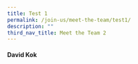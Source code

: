 ```yaml
---
title: Test 1
permalink: /join-us/meet-the-team/test1/
description: ""
third_nav_title: Meet the Team 2
---
```

<div style="{{backgroundColor:'black'}}">
	<div>
		<h4><b>David Kok</b></h4>  
	</div>  
</div>